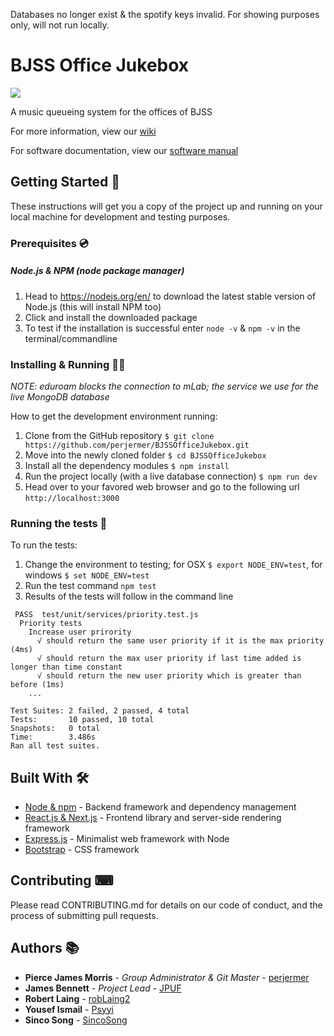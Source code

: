 Databases no longer exist & the spotify keys invalid. For showing purposes only, will not run locally.

# BJSS Office Jukebox
![](https://www.bjss.com/wp-content/uploads/BJSS-280x150.png)

A music queueing system for the offices of BJSS

For more information, view our [wiki](https://github.com/perjermer/BJSSOfficeJukebox/wiki)

For software documentation, view our [software manual](https://perjermer.github.io/BJSSOfficeJukebox/)

## Getting Started 🚀

These instructions will get you a copy of the project up and running on your local machine for development and testing purposes.

### Prerequisites 💿

##### Node.js & NPM (node package manager)

1. Head to https://nodejs.org/en/ to download the latest stable version of Node.js (this will install NPM too)
2. Click and install the downloaded package
3. To test if the installation is successful enter `node -v` & `npm -v` in the terminal/commandline

### Installing & Running 🏃‍♀️

*NOTE: eduroam blocks the connection to mLab; the service we use for the live MongoDB database*

How to get the development environment running:

1. Clone from the GitHub repository `$ git clone https://github.com/perjermer/BJSSOfficeJukebox.git`
2. Move into the newly cloned folder `$ cd BJSSOfficeJukebox`
3. Install all the dependency modules `$ npm install`
4. Run the project locally (with a live database connection) `$ npm run dev`
5. Head over to your favored web browser and go to the following url `http://localhost:3000`

### Running the tests 📑

To run the tests:

1. Change the environment to testing; for OSX `$ export NODE_ENV=test`, for windows `$ set NODE_ENV=test`
2. Run the test command `npm test`
3. Results of the tests will follow in the command line

```
 PASS  test/unit/services/priority.test.js
  Priority tests
    Increase user prirority
      √ should return the same user priority if it is the max priority (4ms)
      √ should return the max user priority if last time added is longer than time constant
      √ should return the new user priority which is greater than before (1ms)
    ...

Test Suites: 2 failed, 2 passed, 4 total
Tests:       10 passed, 10 total
Snapshots:   0 total
Time:        3.486s
Ran all test suites.
```

## Built With 🛠

- [Node & npm](https://nodejs.org/en/) - Backend framework and dependency management
- [React.js & Next.js](https://nextjs.org/) - Frontend library and server-side rendering framework
- [Express.js](https://expressjs.com/) - Minimalist web framework with Node
- [Bootstrap](https://getbootstrap.com/) - CSS framework

## Contributing ⌨

Please read CONTRIBUTING.md for details on our code of conduct, and the process of submitting pull requests.

## Authors 📚

- **Pierce James Morris** - _Group Administrator & Git Master_ - [perjermer](https://github.com/perjermer)
- **James Bennett** - _Project Lead_ - [JPUF](https://github.com/JPUF)
- **Robert Laing** - [robLaing2](https://github.com/robLaing2)
- **Yousef Ismail** - [Psyyi](https://github.com/Psyyi)
- **Sinco Song** - [SincoSong](https://github.com/SincoSong)
